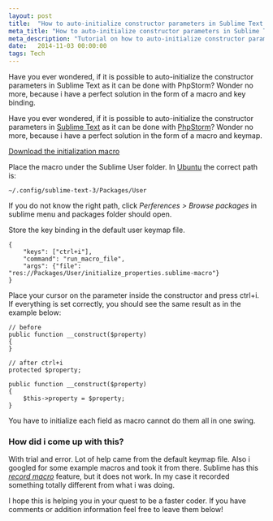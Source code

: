 ```yaml
---
layout: post
title:  "How to auto-initialize constructor parameters in Sublime Text 3"
meta_title: "How to auto-initialize constructor parameters in Sublime Text 3"
meta_description: "Tutorial on how to auto-initialize constructor parameters in Sublime Text 3"
date:   2014-11-03 00:00:00
tags: Tech
---
```


Have you ever wondered, if it is possible to auto-initialize the constructor parameters in Sublime Text as it can be done with PhpStorm? Wonder no more, because i have a perfect solution in the form of a macro and key binding.

<!-- more -->

Have you ever wondered, if it is possible to auto-initialize the constructor parameters in [Sublime Text](http://www.sublimetext.com/) as it can be done with [PhpStorm](https://www.jetbrains.com/phpstorm/)? Wonder no more, because i have a perfect solution in the form of a macro and keymap.

[Download the initialization macro](https://gist.github.com/keevitaja/94ec7edcb1322d3a44bb)

Place the macro under the Sublime User folder. In [Ubuntu](http://www.ubuntu.com/) the correct path is:

<pre><code>~/.config/sublime-text-3/Packages/User
</code></pre>

If you do not know the right path, click *Perferences > Browse packages* in sublime menu and packages folder should open.

Store the key binding in the default user keymap file.

<pre><code>{ 
    "keys": ["ctrl+i"], 
    "command": "run_macro_file", 
    "args": {"file": "res://Packages/User/initialize_properties.sublime-macro"} 
}
</code></pre>

Place your cursor on the parameter inside the constructor and press ctrl+i. If everything is set correctly, you should see the same result as in the example below:

<pre><code>// before
public function __construct($property)
{
}

// after ctrl+i
protected $property;

public function __construct($property)
{
	$this->property = $property;
}
</code></pre>

You have to initialize each field as macro cannot do them all in one swing.

### How did i come up with this?

With trial and error. Lot of help came from the default keymap file. Also i googled for some example macros and took it from there. Sublime has this [*record macro*](http://sublimetext.info/docs/en/extensibility/macros.html) feature, but it does not work. In my case it recorded something totally different from what i was doing.

I hope this is helping you in your quest to be a faster coder. If you have comments or addition information feel free to leave them below!

